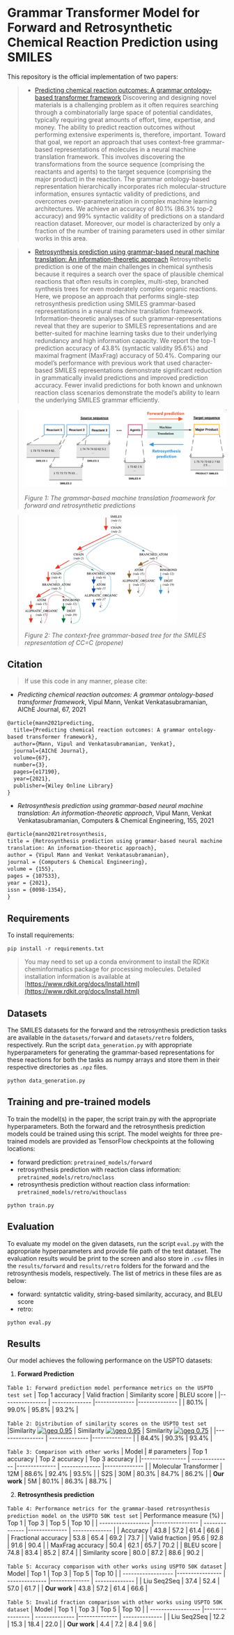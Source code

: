 # Grammar Transformer Model for Forward and Retrosynthetic Chemical Reaction Prediction using SMILES

This repository is the official implementation of two papers:
> - [Predicting chemical reaction outcomes: A grammar ontology-based transformer framework](https://doi.org/10.1002/aic.17190)
> Discovering and designing novel materials is a challenging problem as it often requires searching through a combinatorially large space of potential candidates, typically requiring great amounts of effort, time, expertise, and money. The ability to predict reaction outcomes without performing extensive experiments is, therefore, important. Toward that goal, we report an approach that uses context-free grammar-based representations of molecules in a neural machine translation framework. This involves discovering the transformations from the source sequence (comprising the reactants and agents) to the target sequence (comprising the major product) in the reaction. The grammar ontology-based representation hierarchically incorporates rich molecular-structure information, ensures syntactic validity of predictions, and overcomes over-parameterization in complex machine learning architectures. We achieve an accuracy of 80.1% (86.3% top-2 accuracy) and 99% syntactic validity of predictions on a standard reaction dataset. Moreover, our model is characterized by only a fraction of the number of training parameters used in other similar works in this area.


>- [Retrosynthesis prediction using grammar-based neural machine translation: An information-theoretic approach](https://doi.org/10.1016/j.compchemeng.2021.107533)
>Retrosynthetic prediction is one of the main challenges in chemical synthesis because it requires a search over the space of plausible chemical reactions that often results in complex, multi-step, branched synthesis trees for even moderately complex organic reactions. Here, we propose an approach that performs single-step retrosynthesis prediction using SMILES grammar-based representations in a neural machine translation framework. Information-theoretic analyses of such grammar-representations reveal that they are superior to SMILES representations and are better-suited for machine learning tasks due to their underlying redundancy and high information capacity. We report the top-1 prediction accuracy of 43.8% (syntactic validity 95.6%) and maximal fragment (MaxFrag) accuracy of 50.4%. Comparing our model’s performance with previous work that used character-based SMILES representations demonstrate significant reduction in grammatically invalid predictions and improved prediction accuracy. Fewer invalid predictions for both known and unknown reaction class scenarios demonstrate the model’s ability to learn the underlying SMILES grammar efficiently.

> ![NMT framework](imgs/framework.png "The grammar-based machine translation froamework for forward and retrosynthetic predictions")
>
>*Figure 1: The grammar-based machine translation froamework for forward and retrosynthetic predictions*

>![Grammar tree](imgs/grammar-tree.png "The context-free grammar-based tree for the SMILES representation of CC=C (propene)")
>
>*Figure 2: The context-free grammar-based tree for the SMILES representation of CC=C (propene)*

## Citation
> If use this code in any manner, please cite:
- *Predicting chemical reaction outcomes: A grammar ontology-based transformer framework*, Vipul Mann, Venkat Venkatasubramanian, AIChE Journal, 67, 2021
```
@article{mann2021predicting,
  title={Predicting chemical reaction outcomes: A grammar ontology-based transformer framework},
  author={Mann, Vipul and Venkatasubramanian, Venkat},
  journal={AIChE Journal},
  volume={67},
  number={3},
  pages={e17190},
  year={2021},
  publisher={Wiley Online Library}
}
```

- *Retrosynthesis prediction using grammar-based neural machine translation: An information-theoretic approach*, Vipul Mann, Venkat Venkatasubramanian, Computers & Chemical Engineering, 155, 2021
```
@article{mann2021retrosynthesis,
title = {Retrosynthesis prediction using grammar-based neural machine translation: An information-theoretic approach},
author = {Vipul Mann and Venkat Venkatasubramanian},
journal = {Computers & Chemical Engineering},
volume = {155},
pages = {107533},
year = {2021},
issn = {0098-1354},
}
```

## Requirements

To install requirements:

```setup
pip install -r requirements.txt
```

>  You may need to set up a conda environment to install the RDKit cheminformatics package for processing molecules. Detailed installation information is available at [https://www.rdkit.org/docs/Install.html](https://www.rdkit.org/docs/Install.html)

## Datasets
The SMILES datasets for the forward and the retrosynthesis prediction tasks are available in the `datasets/forward` and `datasets/retro` folders, respectively. Run the script `data_generation.py` with appropriate hyperparameters for generating the grammar-based representations for these reactions for both the tasks as numpy arrays and store them in their respective directories as `.npz` files. 

```dataset generation
python data_generation.py
```


## Training and pre-trained models

To train the model(s) in the paper, the script train.py with the appropriate hyperparameters. Both the forward and the retrosynthesis prediction models could be trained using this script. The model weights for three pre-trained models are provided as TensorFlow checkpoints at the following locations:
* forward prediction: `pretrained_models/forward`
* retrosynthesis prediction with reaction class information: `pretrained_models/retro/noclass`
* retrosynthesis prediction without reaction class information: `pretrained_models/retro/withouclass`

```train
python train.py
```


## Evaluation

To evaluate my model on the given datasets, run the script `eval.py` with the appropriate hyperparameters and provide file path of the test dataset. The evaluation results would be print to the screen and also store in `.csv` files in the `results/forward` and `results/retro` folders for the forward and the retrosynthesis models, respectively. The list of metrics in these files are as below:
* forward: syntatctic validity, string-based similarity, accuracy, and BLEU score
* retro: 

```eval
python eval.py
```

## Results

Our model achieves the following performance on the USPTO datasets:

1. **Forward Prediction**

`Table 1: Forward prediction model performance metrics on the USPTO test set`
 | Top 1 accuracy  | Valid fraction | Similarity score | BLEU score |
 |---------------- | -------------- |-------------- |-------------- |
 |     80.1%         |      99.0%     |          95.8%         |      93.2%           |
 
 
 `Table 2: Distribution of similarity scores on the USPTO test set`
  |Similarity <a href="https://www.codecogs.com/eqnedit.php?latex=\inline&space;\geq&space;0.95" target="_blank"><img src="https://latex.codecogs.com/svg.latex?\inline&space;\geq&space;0.95" title="\geq 0.95" /></a>  | Similarity <a href="https://www.codecogs.com/eqnedit.php?latex=\inline&space;\geq&space;0.95" target="_blank"><img src="https://latex.codecogs.com/svg.latex?\inline&space;\geq&space;0.85" title="\geq 0.95" /></a> | Similarity <a href="https://www.codecogs.com/eqnedit.php?latex=\inline&space;\geq&space;0.95" target="_blank"><img src="https://latex.codecogs.com/svg.latex?\inline&space;\geq&space;0.95" title="\geq 0.75" /></a> |
 |---------------- | -------------- |-------------- |
 |     84.4%      |     90.3%    |      93.4%      |
 
 `Table 3: Comparison with other works`
 | Model  | # parameters | Top 1 accuracy | Top 2 accuracy | Top 3 accuracy |
 |---------------- | -------------- |-------------- | -------------- |-------------- |
 |     Molecular Transformer        |      12M       |           88.6%        |     92.4%       |          93.5%        |
 |     S2S         |      30M       |           80.3%       |     84.7%       |           86.2%        |
 |     **Our work**        |      5M       |           80.1%        |     86.3%      |           88.7%        |



2. **Retrosynthesis prediction**

`Table 4: Performance metrics for the grammar-based retrosynthesis prediction model on the USPTO 50K test set`
| Performance measure (%)        | Top 1   | Top 3  | Top 5  | Top 10 |
| ------------------ |---------------- | -------------- |-------------- | -------------- |
| Accuracy |     43.8         |     57.2       |       61.4      |       66.6      |
| Fractional accuracy |     53.8         |     65.4       |       69.2      |       73.7      |
| Valid fraction |     95.6        |     92.8       |       91.6      |       90.4      |
| MaxFrag accuracy |      50.4       |     62.1      |      65.7      |       70.2      |
| BLEU score |         74.8    |      83.4     |      85.2      |      87.4       |
| Similarity score |       80.0      |       87.2    |      88.6      |       90.2      |

`Table 5: Accuracy comparison with other works using USPTO 50K dataset`
| Model       | Top 1   | Top 3  | Top 5  | Top 10 |
| ------------------ |---------------- | -------------- |-------------- | -------------- |
| Liu Seq2Seq |    37.4         |     52.4       |       57.0      |       61.7     |
| **Our work** |     43.8         |     57.2       |      61.4      |      66.6      |

`Table 5: Invalid fraction comparison with other works using USPTO 50K dataset`
| Model       | Top 1   | Top 3  | Top 5  | Top 10 |
| ------------------ |---------------- | -------------- |-------------- | -------------- |
| Liu Seq2Seq |    12.2        |     15.3      |       18.4      |       22.0     |
| **Our work** |     4.4         |     7.2       |      8.4      |      9.6     |
